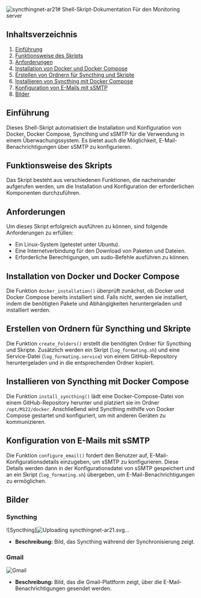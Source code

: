 ![syncthingnet-ar21](https://github.com/Zubcal/m122/assets/127558095/0de2d4a3-3cbc-473c-a139-4e5f1e3dab9e)# Shell-Skript-Dokumentation Für den Monitoring server

## Inhaltsverzeichnis
1. [Einführung](#einführung)
2. [Funktionsweise des Skripts](#funktionsweise-des-skripts)
3. [Anforderungen](#anforderungen)
4. [Installation von Docker und Docker Compose](#installation-von-docker-und-docker-compose)
5. [Erstellen von Ordnern für Syncthing und Skripte](#erstellen-von-ordnern-für-syncthing-und-skripte)
6. [Installieren von Syncthing mit Docker Compose](#installieren-von-syncthing-mit-docker-compose)
7. [Konfiguration von E-Mails mit sSMTP](#konfiguration-von-e-mails-mit-ssmtp)
8. [Bilder](#bilder)

## Einführung
Dieses Shell-Skript automatisiert die Installation und Konfiguration von Docker, Docker Compose, Syncthing und sSMTP für die Verwendung in einem Überwachungssystem. Es bietet auch die Möglichkeit, E-Mail-Benachrichtigungen über sSMTP zu konfigurieren.

## Funktionsweise des Skripts
Das Skript besteht aus verschiedenen Funktionen, die nacheinander aufgerufen werden, um die Installation und Konfiguration der erforderlichen Komponenten durchzuführen.

## Anforderungen
Um dieses Skript erfolgreich ausführen zu können, sind folgende Anforderungen zu erfüllen:
- Ein Linux-System (getestet unter Ubuntu).
- Eine Internetverbindung für den Download von Paketen und Dateien.
- Erforderliche Berechtigungen, um sudo-Befehle ausführen zu können.

## Installation von Docker und Docker Compose
Die Funktion `docker_installation()` überprüft zunächst, ob Docker und Docker Compose bereits installiert sind. Falls nicht, werden sie installiert, indem die benötigten Pakete und Abhängigkeiten heruntergeladen und installiert werden.

## Erstellen von Ordnern für Syncthing und Skripte
Die Funktion `create_folders()` erstellt die benötigten Ordner für Syncthing und Skripte. Zusätzlich werden ein Skript (`log_formating.sh`) und eine Service-Datei (`log_formating.service`) von einem GitHub-Repository heruntergeladen und in die entsprechenden Ordner kopiert.

## Installieren von Syncthing mit Docker Compose
Die Funktion `install_syncthing()` lädt eine Docker-Compose-Datei von einem GitHub-Repository herunter und platziert sie im Ordner `/opt/M122/docker`. Anschließend wird Syncthing mithilfe von Docker Compose gestartet und konfiguriert, um mit anderen Geräten zu kommunizieren.

## Konfiguration von E-Mails mit sSMTP
Die Funktion `configure_email()` fordert den Benutzer auf, E-Mail-Konfigurationsdetails einzugeben, um sSMTP zu konfigurieren. Diese Details werden dann in der Konfigurationsdatei von sSMTP gespeichert und an ein Skript (`log_formating.sh`) übergeben, um E-Mail-Benachrichtigungen zu ermöglichen.

## Bilder
### Syncthing
![Syncthing]![<svg xmlns="http://www.w3.org/2000/svg" xmlns:xlink="http://www.w3.org/1999/xlink" width="120" height="60"><g transform="matrix(.240722 0 0 .240722 8.36506 28.630736)"><g transform="translate(0 -57.3)"><linearGradient y2="0" x2="58.666" y1="117.332" x1="58.666" gradientUnits="userSpaceOnUse" id="A"><stop offset="0" stop-color="#0882c8"/><stop offset="1" stop-color="#26b6db"/></linearGradient><circle r="58.7" cy="58.7" cx="58.7" fill="url(#A)"/><circle r="43.7" cy="58.5" cx="58.7" fill="none" stroke="#fff" stroke-width="6"/><path d="M94.7 47.8c4.7 1.6 9.8-.9 11.4-5.6s-.9-9.8-5.6-11.4-9.8.9-11.4 5.6.9 9.8 5.6 11.4z" fill="#fff"/><path stroke-miterlimit="10" d="M97.6 39.4l-30.1 25" fill="none" stroke="#fff" stroke-width="6"/><path d="M77.6 91c-.4 4.9 3.2 9.3 8.2 9.8 5 .4 9.3-3.2 9.8-8.2.4-4.9-3.2-9.3-8.2-9.8-5-.4-9.4 3.2-9.8 8.2z" fill="#fff"/><path stroke-miterlimit="10" d="M86.5 91.8l-19-27.4" fill="none" stroke="#fff" stroke-width="6"/><path d="M60 69.3c2.7 4.2 8.3 5.4 12.4 2.7 4.2-2.7 5.4-8.3 2.7-12.4-2.7-4.2-8.3-5.4-12.4-2.7-4.2 2.6-5.4 8.2-2.7 12.4zm-38.8-7.9c-4.3-2.5-9.8-1.1-12.3 3.1-2.5 4.3-1.1 9.8 3.1 12.3 4.3 2.5 9.8 1.1 12.3-3.1s1.1-9.7-3.1-12.3z" fill="#fff"/><path stroke-miterlimit="10" d="M16.6 69.1l50.9-4.7" fill="none" stroke="#fff" stroke-width="6"/></g><g fill="#0891d1"><path d="M163.8-7.1c-.6-.7-6.3-4.1-11.4-4.1-3.4 0-5.2 1.2-5.2 3.5 0 2.9 3.2 3.7 8.9 5.2 8.2 2.2 13.3 5 13.3 12.9 0 9.7-7.8 13-16 13-6.2 0-13.1-2-18.2-5.3l4.3-8.6c.8.8 7.5 5 14 5 3.5 0 5.2-1.1 5.2-3.2 0-3.2-4.4-4-10.3-5.8-7.9-2.4-11.5-5.3-11.5-11.8 0-9 7.2-13.9 15.7-13.9 6.1 0 11.6 2.5 15.4 4.7zM175 27.8c1.7.5 3.3.8 4.4.8 2 0 3.3-1.5 4.2-5.5L171.7-8.4h9.8l7.4 23.3 6.3-23.3h8.9L192 28.2c-1.7 5.3-6.2 8.7-11.8 8.8-1.7 0-3.5-.2-5.3-.9v-8.3z"/><use xlink:href="#C"/><path d="M261.6-9.1c7.2 0 12.3 3.4 14.8 8.3L267 2c-1.2-1.9-3.1-3-5.5-3-4 0-7 3.2-7 8.2s3.1 8.3 7 8.3c2.4 0 4.6-1.3 5.5-3.1l9.4 2.9c-2.3 4.9-7.6 8.3-14.8 8.3-10.6 0-16.9-7.7-16.9-16.4s6.2-16.3 16.9-16.3zm40.5 30.5c-2.6 1.1-6.2 2.3-9.7 2.3-4.7 0-8.8-2.3-8.8-8.4V-1.2h-4v-7.3h4v-10h9.6v10h6.4v7.3h-6.4v13.1c0 2.1 1.2 2.9 2.8 2.9 1.4 0 3-.6 4.2-1.1zm35.1 1.6h-9.6V5.3c0-4.1-1.8-5.9-4.6-5.9-2.3 0-5.5 2.2-6.7 5.6v18.1h-9.6v-43.9h9.6v17.6c2.3-3.7 6.3-5.9 10.9-5.9 8.5 0 9.9 6.5 9.9 11.9V23zm6.2-35.1v-8.7h9.6v8.7zm0 35.1V-8.5h9.6V23z"/><use xlink:href="#C" x="150.6"/><path d="M395.5 7.3c0-9.2 6-16.3 14.6-16.3 4.7 0 8.4 2.2 10.6 5.8v-5.2h8.3v29.3c0 9.6-7.5 15.5-18.2 15.5-6.8 0-11.5-2.3-15-6.3l5.1-5.2c2.3 2.6 6 4.3 9.9 4.3 4.6 0 8.6-2.4 8.6-8.3v-3.1c-1.9 3.5-5.9 5.3-10 5.3-8.3.1-13.9-7.1-13.9-15.8zm23.9 3.9V4.6c-1.3-3.3-4.2-5.5-7.1-5.5-4.1 0-7 4-7 8.4 0 4.6 3.2 8 7.5 8 2.9 0 5.3-1.8 6.6-4.3z"/></g></g><defs ><path id="C" d="M239.3 23h-9.6V5.3c0-4.1-1.7-5.9-4.3-5.9s-5.8 2.3-7 5.6v18.1h-9.6V-8.5h8.6v5.3c2.3-3.7 6.8-5.9 12.2-5.9 8.2 0 9.5 6.7 9.5 11.9V23z"/></defs></svg>Uploading syncthingnet-ar21.svg…]()

- **Beschreibung:** Bild, das Syncthing während der Synchronisierung zeigt.

### Gmail
![Gmail](https://github.com/Zubcal/m122/assets/127558095/32c7f32c-66ce-44fc-84bf-f2f073bb4690)

- **Beschreibung:** Bild, das die Gmail-Plattform zeigt, über die E-Mail-Benachrichtigungen gesendet werden.

